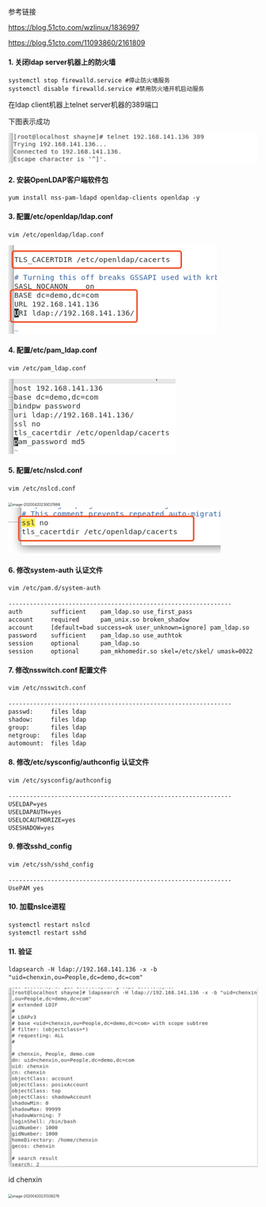参考链接

https://blog.51cto.com/wzlinux/1836997

https://blog.51cto.com/11093860/2161809

#### 1. 关闭ldap server机器上的防火墙

```
systemctl stop firewalld.service #停止防火墙服务
systemctl disable firewalld.service #禁用防火墙开机启动服务
```

在ldap client机器上telnet server机器的389端口

下图表示成功

<img src="https://raw.githubusercontent.com/ShayneChenGit/ImageHosting/master/img/20200419.png" alt="20200419" style="zoom:50%;" />

#### 2. 安装OpenLDAP客户端软件包

```
yum install nss-pam-ldapd openldap-clients openldap -y
```

#### 3. 配置/etc/openldap/ldap.conf

```
vim /etc/openldap/ldap.conf
```

<img src="https://raw.githubusercontent.com/ShayneChenGit/ImageHosting/master/img/image-20200420225903912.png" alt="image-20200420225903912" style="zoom:50%;" />

#### 4. 配置/etc/pam_ldap.conf

```
vim /etc/pam_ldap.conf
```

<img src="https://raw.githubusercontent.com/ShayneChenGit/ImageHosting/master/img/image-20200420225935885.png" alt="image-20200420225935885" style="zoom:50%;" />

#### 5. 配置/etc/nslcd.conf

```
vim /etc/nslcd.conf
```

<img src="/Users/chenxin/Library/Application Support/typora-user-images/image-20200420230037688.png" alt="image-20200420230037688" style="zoom:50%;" />

<img src="https://raw.githubusercontent.com/ShayneChenGit/ImageHosting/master/img/image-20200420231026868.png" alt="image-20200420231026868" style="zoom:50%;" />

#### 6. 修改system-auth 认证文件

```
vim /etc/pam.d/system-auth

---------------------------------------------------------------
auth        sufficient    pam_ldap.so use_first_pass
account     required      pam_unix.so broken_shadow
account     [default=bad success=ok user_unknown=ignore] pam_ldap.so
password    sufficient    pam_ldap.so use_authtok
session     optional      pam_ldap.so
session     optional      pam_mkhomedir.so skel=/etc/skel/ umask=0022
```

#### 7. 修改nsswitch.conf 配置文件

```
vim /etc/nsswitch.conf

---------------------------------------------------------------
passwd:     files ldap
shadow:     files ldap
group:      files ldap
netgroup:   files ldap
automount:  files ldap
```

#### 8. 修改/etc/sysconfig/authconfig 认证文件

```
vim /etc/sysconfig/authconfig

---------------------------------------------------------------
USELDAP=yes
USELDAPAUTH=yes
USELOCAUTHORIZE=yes
USESHADOW=yes
```

#### 9. 修改sshd_config

```
vim /etc/ssh/sshd_config

---------------------------------------------------------------
UsePAM yes
```

#### 10. 加载nslce进程

```
systemctl restart nslcd
systemctl restart sshd
```

#### 11. 验证

```
ldapsearch -H ldap://192.168.141.136 -x -b "uid=chenxin,ou=People,dc=demo,dc=com"
```

<img src="https://raw.githubusercontent.com/ShayneChenGit/ImageHosting/master/img/image-20200420231308725.png" alt="image-20200420231308725" style="zoom:50%;" />

id chenxin

<img src="/Users/chenxin/Library/Application Support/typora-user-images/image-20200420231336276.png" alt="image-20200420231336276" style="zoom:50%;" />